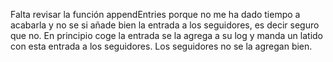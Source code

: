 Falta revisar la función appendEntries porque no me ha dado tiempo a acabarla y
no se si añade bien la entrada a los seguidores, es decir seguro que no.
En principio coge la entrada se la agrega a su log y manda un latido con esta
entrada a los seguidores. Los seguidores no se la agregan bien.
